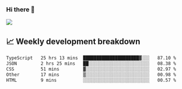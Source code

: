 ### Hi there 👋
<img align="center" src="https://github-readme-stats.vercel.app/api?username=Tumao727&show_icons=true&hide_title=true&theme=dracula" />


## 📈 Weekly development breakdown
<!--START_SECTION:waka-->

```txt
TypeScript   25 hrs 13 mins  █████████████████████▓░░░   87.10 %
JSON         2 hrs 25 mins   ██░░░░░░░░░░░░░░░░░░░░░░░   08.38 %
CSS          51 mins         ▓░░░░░░░░░░░░░░░░░░░░░░░░   02.97 %
Other        17 mins         ▒░░░░░░░░░░░░░░░░░░░░░░░░   00.98 %
HTML         9 mins          ░░░░░░░░░░░░░░░░░░░░░░░░░   00.57 %
```

<!--END_SECTION:waka-->